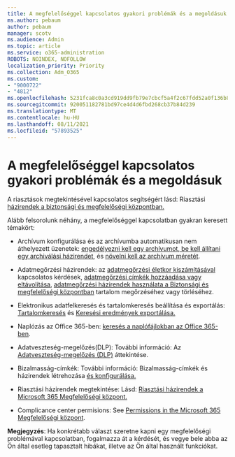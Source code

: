 ```yaml
---
title: A megfelelőséggel kapcsolatos gyakori problémák és a megoldásuk
ms.author: pebaum
author: pebaum
manager: scotv
ms.audience: Admin
ms.topic: article
ms.service: o365-administration
ROBOTS: NOINDEX, NOFOLLOW
localization_priority: Priority
ms.collection: Adm_O365
ms.custom:
- "9000722"
- "4812"
ms.openlocfilehash: 5231fca8c0a3cd919dd9fb79e7cbcf5a4f2c67fdd52a0f136b87e9331a3d6c44
ms.sourcegitcommit: 920051182781bd97ce4d4d6fbd268cb37b84d239
ms.translationtype: MT
ms.contentlocale: hu-HU
ms.lasthandoff: 08/11/2021
ms.locfileid: "57893525"
---
```

# <a name="compliance-common-issues-and-resolutions"></a>A megfelelőséggel kapcsolatos gyakori problémák és a megoldásuk

A riasztások megtekintésével kapcsolatos segítségért lásd: Riasztási [házirendek a biztonsági és megfelelőségi központban.](https://docs.microsoft.com/microsoft-365/compliance/alert-policies)

Alább felsorolunk néhány, a megfelelőséggel kapcsolatban gyakran keresett témakört:

- Archívum konfigurálása és az archívumba automatikusan nem áthelyezett üzenetek: [engedélyezni kell egy archívumot, be kell állítani egy archiválási házirendet](https://docs.microsoft.com/microsoft-365/compliance/set-up-an-archive-and-deletion-policy-for-mailboxes), és [növelni kell az archívum méretét](https://docs.microsoft.com/microsoft-365/compliance/enable-unlimited-archiving).

- Adatmegőrzési házirendek: az [adatmegőrzési életkor kiszámításával](https://docs.microsoft.com/exchange/security-and-compliance/messaging-records-management/retention-age) kapcsolatos kérdések, [adatmegőrzési címkék hozzáadása vagy eltávolítása](https://docs.microsoft.com/exchange/security-and-compliance/messaging-records-management/add-or-remove-retention-tags), [adatmegőrzési házirendek használata a Biztonsági és megfelelőségi központban](https://docs.microsoft.com/exchange/security-and-compliance/messaging-records-management/create-a-retention-policy) tartalom megőrzéséhez vagy törléséhez.

- Elektronikus adatfelkeresés és tartalomkeresés beállítása és exportálás: [Tartalomkeresés](https://docs.microsoft.com/microsoft-365/compliance/content-search) és [Keresési eredmények exportálása.](https://docs.microsoft.com/microsoft-365/compliance/export-search-results)

- Naplózás az Office 365-ben: [keresés a naplófájlokban az Office 365-ben](https://docs.microsoft.com/microsoft-365/compliance/search-the-audit-log-in-security-and-compliance).

- Adatveszteség-megelőzés(DLP): További információ: Az [Adatveszteség-megelőzés (DLP)](https://docs.microsoft.com/microsoft-365/compliance/data-loss-prevention-policies) áttekintése.
 
- Bizalmasság-címkék: További információ: Bizalmasság-címkék és házirendek létrehozása [és konfigurálása.](https://docs.microsoft.com/microsoft-365/compliance/create-sensitivity-labels)

- Riasztási házirendek megtekintése: Lásd: [Riasztási házirendek a Microsoft 365 Megfelelőségi központ.](https://docs.microsoft.com/microsoft-365/compliance/alert-policies)

- Complicance center permisions: See [Permissions in the Microsoft 365 Megfelelőségi központ](https://docs.microsoft.com/microsoft-365/compliance/microsoft-365-compliance-center-permissions).

**Megjegyzés**: Ha konkrétabb választ szeretne kapni egy megfelelőségi problémával kapcsolatban, fogalmazza át a kérdését, és vegye bele abba az Ön által esetleg tapasztalt hibákat, illetve az Ön által használt funkciókat.
